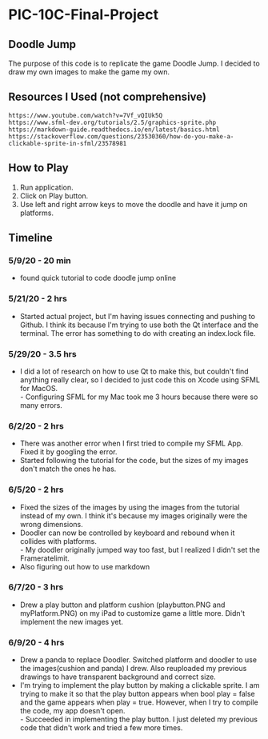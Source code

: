 # PIC-10C-Final-Project

## Doodle Jump
The purpose of this code is to replicate the game Doodle Jump. I decided to draw my own images to make the game my own.

## Resources I Used (not comprehensive)
    https://www.youtube.com/watch?v=7Vf_vQIUk5Q
    https://www.sfml-dev.org/tutorials/2.5/graphics-sprite.php
    https://markdown-guide.readthedocs.io/en/latest/basics.html
    https://stackoverflow.com/questions/23530360/how-do-you-make-a-clickable-sprite-in-sfml/23578981
    
## How to Play
1. Run application.
2. Click on Play button.
3. Use left and right arrow keys to move the doodle and have it jump on platforms.

## Timeline
### 5/9/20 - 20 min
+ found quick tutorial to code doodle jump online
  
### 5/21/20 - 2 hrs
+ Started actual project, but I'm having issues connecting and pushing to Github. I think its because I'm trying to use both the Qt interface and the terminal. The error has something to do with creating an index.lock file.

### 5/29/20 - 3.5 hrs
+ I did a lot of research on how to use Qt to make this, but couldn't find anything really clear, so I decided to just code this on Xcode using SFML for MacOS.
<br>    - Configuring SFML for my Mac took me 3 hours because there were so many errors.
    
### 6/2/20 - 2 hrs
+ There was another error when I first tried to compile my SFML App. Fixed it by googling the error.
+ Started following the tutorial for the code, but the sizes of my images don't match the ones he has.

### 6/5/20 - 2 hrs
+ Fixed the sizes of the images by using the images from the tutorial instead of my own. I think it's because my images originally were the wrong dimensions.
+ Doodler can now be controlled by keyboard and rebound when it collides with platforms.
<br>    -  My doodler originally jumped way too fast, but I realized I didn't set the Frameratelimit.
+ Also figuring out how to use markdown

### 6/7/20 - 3 hrs
+ Drew a play button and platform cushion (playbutton.PNG and myPlatform.PNG) on my iPad to customize game a little more. Didn't implement the new images yet.

### 6/9/20 - 4 hrs
+ Drew a panda to replace Doodler. Switched platform and doodler to use the images(cushion and panda) I drew. Also reuploaded my previous drawings to have transparent background and correct size.
+ I'm trying to implement the play button by making a clickable sprite. I am trying to make it so that the play button appears when bool play = false and the game appears when play = true. However, when I try to compile the code, my app doesn't open.
<br>    - Succeeded in implementing the play button. I just deleted my previous code that didn't work and tried a few more times.
  
